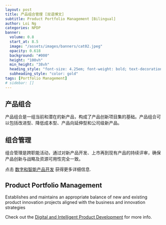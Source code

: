 ```yaml
---
layout: post
title: 产品组合管理 [双语博文]
subtitle: Product Portfolio Management [Bilingual]
author: Loi Ng
categories: NPDP
banner:
  volume: 0.8
  start_at: 8.5
  image: "/assets/images/banners/cat02.jpeg"
  opacity: 0.618
  background: "#000"
  height: "100vh"
  min_height: "38vh"
  heading_style: "font-size: 4.25em; font-weight: bold; text-decoration: underline"
  subheading_style: "color: gold"
tags: [Portfolio Management]
# sidebar: []
---
```


产品组合
------------
产品组合是一组当前和潜在的新产品，构成了产品创新项目集的基础。产品组合可以包括改进型、降低成本型、产品向延伸型和公司级新产品。


组合管理
------------
组合管理是跨职能活动，通过对新产品开发、上市再到现有产品的持续评审，确保产品创新与战略及资源可用性完全一致。


点击 [数字和智能产品开发][PMerBot-site] 获得更多详细信息.

Product Portfolio Management
------------
Establishes and maintains an appropriate balance of new and existing product innovation projects aligned with the business and innovation strategies


Check out the [Digital and Intelligent Product Development][PMerBot-site] for more info.

[PMerBot-site]: https://sili-insights.feishu.cn/wiki/wikcnQ8gQQPXW5dftmTx6f2XfJh